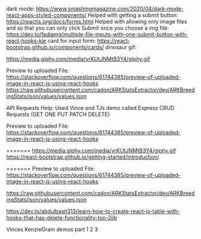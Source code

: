 dark mode: https://www.smashingmagazine.com/2020/04/dark-mode-react-apps-styled-components/ Helped with getting a submit
button: https://reactjs.org/docs/forms.html Helped with allowing only image files and so that you can only click Submit
once you choose a img file: https://dev.to/fadiamg/multiple-file-inputs-with-one-submit-button-with-react-hooks-kle card
for input form: https://react-bootstrap.github.io/components/cards/ dinosaur gif:

https://media.giphy.com/media/vrKUtJNMtB3Y4/giphy.gif

Preview to uploaded File:
https://stackoverflow.com/questions/61744385/preview-of-uploaded-image-in-react-js-using-react-hooks
https://raw.githubusercontent.com/cadon/ARKStatsExtractor/dev/ARKBreedingStats/json/values/values.json

API Requests Help: Used Vince and TJs demo called Express CRUD Requests (GET ONE PUT PATCH DELETE)

Preview to uploaded File:
https://stackoverflow.com/questions/61744385/preview-of-uploaded-image-in-react-js-using-react-hooks

======= https://media.giphy.com/media/vrKUtJNMtB3Y4/giphy.gif
https://react-bootstrap.github.io/getting-started/introduction/

======= Preview to uploaded File:
https://stackoverflow.com/questions/61744385/preview-of-uploaded-image-in-react-js-using-react-hooks

https://raw.githubusercontent.com/cadon/ARKStatsExtractor/dev/ARKBreedingStats/json/values/values.json

https://dev.to/abdulbasit313/learn-how-to-create-react-js-table-with-hooks-that-has-delete-functionality-too-2jjb

Vinces KenzieGram demos part 1 2 3
